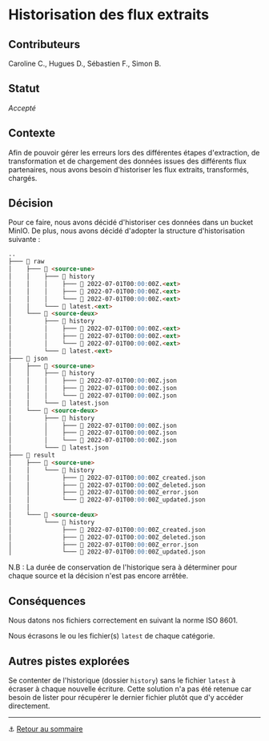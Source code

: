 # Historisation des flux extraits

## Contributeurs

Caroline C., Hugues D., Sébastien F., Simon B.

## Statut

*Accepté*

## Contexte

Afin de pouvoir gérer les erreurs lors des différentes étapes d'extraction, de transformation et de chargement des
données issues des différents flux partenaires, nous avons besoin d'historiser les flux extraits, transformés, chargés.

## Décision

Pour ce faire, nous avons décidé d'historiser ces données dans un bucket MinIO. De plus, nous avons décidé d'adopter la
structure d'historisation suivante :

```markdown
..
├─── 📁 raw
│    ├─── 📁 <source-une>
│    │    ├─── 📁 history
│    │    │    ├─── 📄 2022-07-01T00:00:00Z.<ext>
│    │    │    ├─── 📄 2022-07-01T00:00:00Z.<ext>
│    │    │    └─── 📄 2022-07-01T00:00:00Z.<ext>
│    │    └─── 📄 latest.<ext>
│    └─── 📁 <source-deux>
│         ├─── 📁 history
│         │    ├─── 📄 2022-07-01T00:00:00Z.<ext>
│         │    ├─── 📄 2022-07-01T00:00:00Z.<ext>
│         │    └─── 📄 2022-07-01T00:00:00Z.<ext>
│         └─── 📄 latest.<ext>
├─── 📁 json
│    ├─── 📁 <source-une>
│    │    ├─── 📁 history
│    │    │    ├─── 📄 2022-07-01T00:00:00Z.json
│    │    │    ├─── 📄 2022-07-01T00:00:00Z.json
│    │    │    └─── 📄 2022-07-01T00:00:00Z.json
│    │    └─── 📄 latest.json
│    └─── 📁 <source-deux>
│         ├─── 📁 history
│         │    ├─── 📄 2022-07-01T00:00:00Z.json
│         │    ├─── 📄 2022-07-01T00:00:00Z.json
│         │    └─── 📄 2022-07-01T00:00:00Z.json
│         └─── 📄 latest.json
├─── 📁 result
│    ├─── 📁 <source-une>
│    │    └─── 📁 history
│    │         ├─── 📄 2022-07-01T00:00:00Z_created.json
│    │         ├─── 📄 2022-07-01T00:00:00Z_deleted.json
│    │         ├─── 📄 2022-07-01T00:00:00Z_error.json
│    │         └─── 📄 2022-07-01T00:00:00Z_updated.json
│    │
│    └─── 📁 <source-deux>
│         └─── 📁 history
│              ├─── 📄 2022-07-01T00:00:00Z_created.json
│              ├─── 📄 2022-07-01T00:00:00Z_deleted.json
│              ├─── 📄 2022-07-01T00:00:00Z_error.json
│              └─── 📄 2022-07-01T00:00:00Z_updated.json
```

N.B : La durée de conservation de l'historique sera à déterminer pour chaque source et la décision n'est pas encore arrêtée.

## Conséquences

Nous datons nos fichiers correctement en suivant la norme ISO 8601.

Nous écrasons le ou les fichier(s) `latest` de chaque catégorie.

## Autres pistes explorées

Se contenter de l'historique (dossier `history`) sans le fichier `latest` à écraser à chaque nouvelle écriture. Cette
solution n'a pas été retenue car besoin de lister pour récupérer le dernier fichier plutôt que d'y accéder directement.

---

⚓️ [Retour au sommaire](./index.md)
